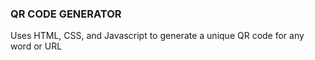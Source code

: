 ### QR CODE GENERATOR

Uses HTML, CSS, and Javascript to generate a unique QR code for any word or URL
